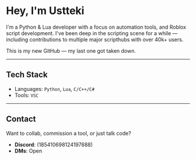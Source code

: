 # Hey, I'm Ustteki

I'm a Python & Lua developer with a focus on automation tools, and Roblox script development. I've been deep in the scripting scene for a while — including contributions to multiple major scripthubs with over 40k+ users. 

This is my new GitHub — my last one got taken down.

---

##  Tech Stack

-  Languages: `Python`, `Lua`, `C/C++/C#`
-  Tools: `VSC`

---

##  Contact

Want to collab, commission a tool, or just talk code?

- **Discord**: (185410698124197888)
- **DMs**: Open
